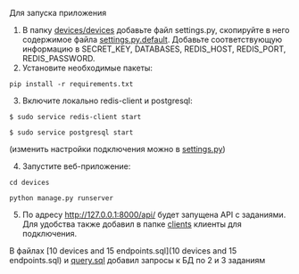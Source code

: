 Для запуска приложения 
1. В папку [devices/devices](devices/devices) добавьте файл settings.py, скопируйте в него содержимое 
файла [settings.py.default](devices/devices/settings.py.default). Добавьте соответствующую информацию 
в SECRET_KEY, DATABASES, REDIS_HOST, REDIS_PORT, REDIS_PASSWORD.
2. Установите необходимые пакеты:

`pip install -r requirements.txt`

3. Включите локально redis-client и postgresql:

`$ sudo service redis-client start`

`$ sudo service postgresql start`

(изменить настройки подключения можно в [settings.py](devices/devices/settings.py))

4. Запустите веб-приложение:

`cd devices`

`python manage.py runserver`

5. По адресу http://127.0.0.1:8000/api/ будет запущена API с заданиями. 
Для удобства также добавил в папке [clients](clients/) клиенты для подключения.

В файлах [10 devices and 15 endpoints.sql](10 devices and 15 endpoints.sql) и 
[query.sql](query.sql) добавил запросы к БД по 2 и 3 заданиям
